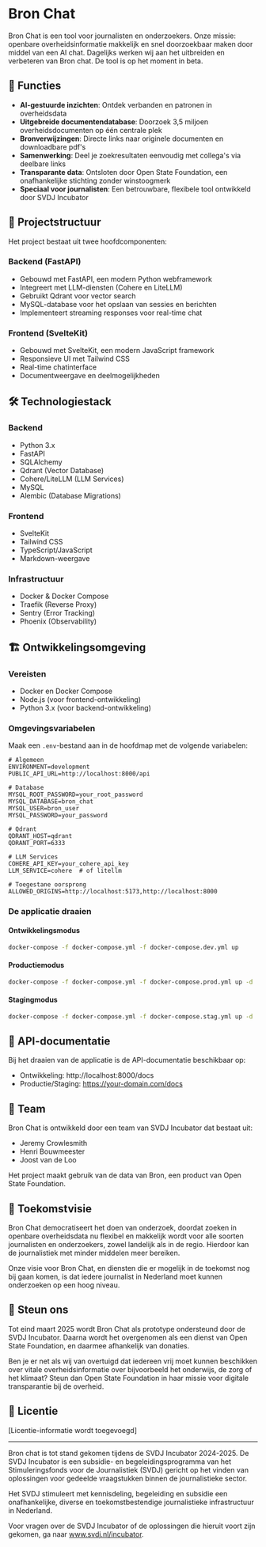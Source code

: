 # Bron Chat

Bron Chat is een tool voor journalisten en onderzoekers. Onze missie: openbare overheidsinformatie makkelijk en snel doorzoekbaar maken door middel van een AI chat. Dagelijks werken wij aan het uitbreiden en verbeteren van Bron chat. De tool is op het moment in beta.

## 🌟 Functies

- **AI-gestuurde inzichten**: Ontdek verbanden en patronen in overheidsdata
- **Uitgebreide documentendatabase**: Doorzoek 3,5 miljoen overheidsdocumenten op één centrale plek
- **Bronverwijzingen**: Directe links naar originele documenten en downloadbare pdf's
- **Samenwerking**: Deel je zoekresultaten eenvoudig met collega's via deelbare links
- **Transparante data**: Ontsloten door Open State Foundation, een onafhankelijke stichting zonder winstoogmerk
- **Speciaal voor journalisten**: Een betrouwbare, flexibele tool ontwikkeld door SVDJ Incubator

## 🚀 Projectstructuur

Het project bestaat uit twee hoofdcomponenten:

### Backend (FastAPI)

- Gebouwd met FastAPI, een modern Python webframework
- Integreert met LLM-diensten (Cohere en LiteLLM)
- Gebruikt Qdrant voor vector search
- MySQL-database voor het opslaan van sessies en berichten
- Implementeert streaming responses voor real-time chat

### Frontend (SvelteKit)

- Gebouwd met SvelteKit, een modern JavaScript framework
- Responsieve UI met Tailwind CSS
- Real-time chatinterface
- Documentweergave en deelmogelijkheden

## 🛠️ Technologiestack

### Backend
- Python 3.x
- FastAPI
- SQLAlchemy
- Qdrant (Vector Database)
- Cohere/LiteLLM (LLM Services)
- MySQL
- Alembic (Database Migrations)

### Frontend
- SvelteKit
- Tailwind CSS
- TypeScript/JavaScript
- Markdown-weergave

### Infrastructuur
- Docker & Docker Compose
- Traefik (Reverse Proxy)
- Sentry (Error Tracking)
- Phoenix (Observability)

## 🏗️ Ontwikkelingsomgeving

### Vereisten
- Docker en Docker Compose
- Node.js (voor frontend-ontwikkeling)
- Python 3.x (voor backend-ontwikkeling)

### Omgevingsvariabelen
Maak een `.env`-bestand aan in de hoofdmap met de volgende variabelen:

```
# Algemeen
ENVIRONMENT=development
PUBLIC_API_URL=http://localhost:8000/api

# Database
MYSQL_ROOT_PASSWORD=your_root_password
MYSQL_DATABASE=bron_chat
MYSQL_USER=bron_user
MYSQL_PASSWORD=your_password

# Qdrant
QDRANT_HOST=qdrant
QDRANT_PORT=6333

# LLM Services
COHERE_API_KEY=your_cohere_api_key
LLM_SERVICE=cohere  # of litellm

# Toegestane oorsprong
ALLOWED_ORIGINS=http://localhost:5173,http://localhost:8000
```

### De applicatie draaien

#### Ontwikkelingsmodus
```bash
docker-compose -f docker-compose.yml -f docker-compose.dev.yml up
```

#### Productiemodus
```bash
docker-compose -f docker-compose.yml -f docker-compose.prod.yml up -d
```

#### Stagingmodus
```bash
docker-compose -f docker-compose.yml -f docker-compose.stag.yml up -d
```

## 📝 API-documentatie

Bij het draaien van de applicatie is de API-documentatie beschikbaar op:
- Ontwikkeling: http://localhost:8000/docs
- Productie/Staging: https://your-domain.com/docs

## 👥 Team

Bron Chat is ontwikkeld door een team van SVDJ Incubator dat bestaat uit:
- Jeremy Crowlesmith
- Henri Bouwmeester
- Joost van de Loo

Het project maakt gebruik van de data van Bron, een product van Open State Foundation.

## 🔮 Toekomstvisie

Bron Chat democratiseert het doen van onderzoek, doordat zoeken in openbare overheidsdata nu flexibel en makkelijk wordt voor alle soorten journalisten en onderzoekers, zowel landelijk als in de regio. Hierdoor kan de journalistiek met minder middelen meer bereiken.

Onze visie voor Bron Chat, en diensten die er mogelijk in de toekomst nog bij gaan komen, is dat iedere journalist in Nederland moet kunnen onderzoeken op een hoog niveau.

## 🤝 Steun ons

Tot eind maart 2025 wordt Bron Chat als prototype ondersteund door de SVDJ Incubator. Daarna wordt het overgenomen als een dienst van Open State Foundation, en daarmee afhankelijk van donaties.

Ben je er net als wij van overtuigd dat iedereen vrij moet kunnen beschikken over vitale overheidsinformatie over bijvoorbeeld het onderwijs, de zorg of het klimaat? Steun dan Open State Foundation in haar missie voor digitale transparantie bij de overheid.

## 📄 Licentie

[Licentie-informatie wordt toegevoegd]

---

Bron chat is tot stand gekomen tijdens de SVDJ Incubator 2024-2025. De SVDJ Incubator is een subsidie- en begeleidingsprogramma van het Stimuleringsfonds voor de Journalistiek (SVDJ) gericht op het vinden van oplossingen voor gedeelde vraagstukken binnen de journalistieke sector. 

Het SVDJ stimuleert met kennisdeling, begeleiding en subsidie een onafhankelijke, diverse en toekomstbestendige journalistieke infrastructuur in Nederland. 

Voor vragen over de SVDJ Incubator of de oplossingen die hieruit voort zijn gekomen, ga naar www.svdj.nl/incubator. 